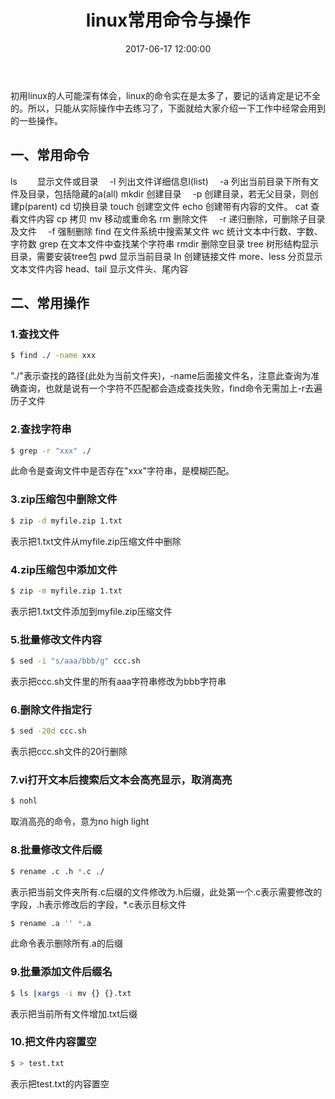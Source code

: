 ﻿---
title: linux常用命令与操作
date: 2017-06-17 12:00:00
categories:
- 技术分享
tags:
- linux
---

初用linux的人可能深有体会，linux的命令实在是太多了，要记的话肯定是记不全的。所以，只能从实际操作中去练习了，下面就给大家介绍一下工作中经常会用到的一些操作。

<!-- more -->

## 一、常用命令
ls　　        显示文件或目录
&emsp;-l           列出文件详细信息l(list)
&emsp;-a          列出当前目录下所有文件及目录，包括隐藏的a(all)
mkdir         创建目录
&emsp;-p           创建目录，若无父目录，则创建p(parent)
cd               切换目录
touch          创建空文件
echo            创建带有内容的文件。
cat              查看文件内容
cp                拷贝
mv               移动或重命名
rm               删除文件
&emsp;-r            递归删除，可删除子目录及文件
&emsp;-f            强制删除
find              在文件系统中搜索某文件
wc                统计文本中行数、字数、字符数
grep             在文本文件中查找某个字符串
rmdir           删除空目录
tree             树形结构显示目录，需要安装tree包
pwd              显示当前目录
ln                  创建链接文件
more、less  分页显示文本文件内容
head、tail    显示文件头、尾内容

## 二、常用操作
### 1.查找文件
```bash
$ find ./ -name xxx
```
"./"表示查找的路径(此处为当前文件夹)，-name后面接文件名，注意此查询为准确查询，也就是说有一个字符不匹配都会造成查找失败，find命令无需加上-r去遍历子文件

### 2.查找字符串
```bash
$ grep -r "xxx" ./
```
此命令是查询文件中是否存在"xxx"字符串，是模糊匹配。

### 3.zip压缩包中删除文件
```bash
$ zip -d myfile.zip 1.txt
```
表示把1.txt文件从myfile.zip压缩文件中删除

### 4.zip压缩包中添加文件
```bash
$ zip -m myfile.zip 1.txt
```
表示把1.txt文件添加到myfile.zip压缩文件

### 5.批量修改文件内容
```bash
$ sed -i "s/aaa/bbb/g" ccc.sh
```
表示把ccc.sh文件里的所有aaa字符串修改为bbb字符串

### 6.删除文件指定行
```bash
$ sed -20d ccc.sh
```
表示把ccc.sh文件的20行删除

### 7.vi打开文本后搜索后文本会高亮显示，取消高亮
```bash
$ nohl
```
取消高亮的命令，意为no high light

### 8.批量修改文件后缀
```bash
$ rename .c .h *.c ./
```
表示把当前文件夹所有.c后缀的文件修改为.h后缀，此处第一个.c表示需要修改的字段，.h表示修改后的字段，*.c表示目标文件
```bash
$ rename .a '' *.a
```
此命令表示删除所有.a的后缀

### 9.批量添加文件后缀名
```bash
$ ls |xargs -i mv {} {}.txt
```
表示把当前所有文件增加.txt后缀

### 10.把文件内容置空
```bash
$ > test.txt
```
表示把test.txt的内容置空






